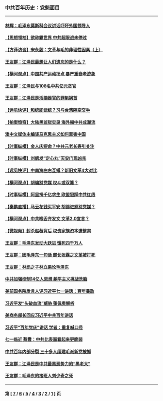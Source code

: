 ### 中共百年历史：党魁面目
---
#### [林辉：毛泽东莫斯科会议讲话吓坏外国领导人](../../pages/nf1176107/n13917931.md?04200430) 
#### [【思想领袖】欲称霸世界 中共超限战未停过](../../pages/nf1176107/n13745142.md?04200430) 
#### [【方菲访谈】宋永毅：文革与毛的非理性因素（上）](../../pages/nf1176107/n13469956.md?04200430) 
#### [王友群：江泽民最想让人们遗忘的是什么？](../../pages/nf1176107/n13408949.md?04200430) 
#### [【横河观点】中国共产运动拐点 暴严重衰老迹象](../../pages/nf1176107/n13388333.md?04200430) 
#### [王友群：江泽民与108名中共亿元贪官](../../pages/nf1176107/n13352358.md?04200430) 
#### [王友群：江泽民是活摘器官的罪魁祸首](../../pages/nf1176107/n13336903.md?04200430) 
#### [【远见快评】和统即武统？习与台湾隔空交手](../../pages/nf1176107/n13297739.md?04200430) 
#### [【拍案惊奇】大陆黑监狱实录 海外揭中共成潮流](../../pages/nf1176107/n13288853.md?04200430) 
#### [澳中文媒体主编谈马克思主义如何毒害中国](../../pages/nf1176107/n13257387.md?04200430) 
#### [【时事纵横】金人庆短命？中共元老长寿引关注](../../pages/nf1176107/n13217934.md?04200430) 
#### [【时事纵横】刘鹤发“定心丸”天安门现凶兆](../../pages/nf1176107/n13215416.md?04200430) 
#### [【远见快评】中南海左右互搏？新旧文革4大对比](../../pages/nf1176107/n13214745.md?04200430) 
#### [【横河观点】胡编怼党媒 权斗或双簧？](../../pages/nf1176107/n13210864.md?04200430) 
#### [【时事纵横】阿里捐千亿求生 欧盟狠踩中共红线](../../pages/nf1176107/n13206431.md?04200430) 
#### [【秦鹏直播】马云花钱买平安 胡锡进怒怼党媒？](../../pages/nf1176107/n13206392.md?04200430) 
#### [【横河观点】中共喉舌齐发文 文革2.0宣言？](../../pages/nf1176107/n13201248.md?04200430) 
#### [【微视频】封杀赵薇背后 权贵家族资本遭整肃](../../pages/nf1176107/n13197798.md?04200430) 
#### [王友群：毛泽东发动大跃进 饿死四千万人](../../pages/nf1176107/n13177158.md?04200430) 
#### [王友群：因毛泽东一句话 部长张霖之文革被打死](../../pages/nf1176107/n13161711.md?04200430) 
#### [王友群：林彪之子林立果论毛泽东](../../pages/nf1176107/n13128622.md?04200430) 
#### [中共加强控制14亿人思想 躺平主义挑战洗脑](../../pages/nf1176107/n13094299.md?04200430) 
#### [美前国务院发言人评习近平七一讲话：百年暴政](../../pages/nf1176107/n13066986.md?04200430) 
#### [习近平发“头破血流”威胁 蓬佩奥解析](../../pages/nf1176107/n13063604.md?04200430) 
#### [美商务部长回应习近平中共百年讲话](../../pages/nf1176107/n13062903.md?04200430) 
#### [习近平“百年党庆”讲话 学者：重复喊口号](../../pages/nf1176107/n13061411.md?04200430) 
#### [七一临近 蔡霞：中共比表面看起来更脆弱](../../pages/nf1176107/n13056418.md?04200430) 
#### [中共百年内部分裂 三十多人组建毛派新党被抓](../../pages/nf1176107/n13044023.md?04200430) 
#### [王友群：江泽民是中共最黑恶势力的“黑老大”](../../pages/nf1176107/n13022180.md?04200430) 
#### [王友群：毛泽东的接班人刘少奇之死](../../pages/nf1176107/n12991772.md?04200430) 

---
#### 第 [ [7](./7.md?04200430) / [6](./6.md?04200430) / [5](./5.md?04200430) / [4](./4.md?04200430) / [3](./3.md?04200430) / [2](./2.md?04200430) / [1](./1.md?04200430) ] 页
